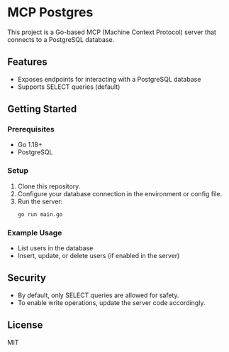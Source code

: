 # MCP Postgres

This project is a Go-based MCP (Machine Context Protocol) server that connects to a PostgreSQL database.

## Features
- Exposes endpoints for interacting with a PostgreSQL database
- Supports SELECT queries (default)

## Getting Started

### Prerequisites
- Go 1.18+
- PostgreSQL

### Setup
1. Clone this repository.
2. Configure your database connection in the environment or config file.
3. Run the server:
   ```sh
   go run main.go
   ```

### Example Usage
- List users in the database
- Insert, update, or delete users (if enabled in the server)

## Security
- By default, only SELECT queries are allowed for safety.
- To enable write operations, update the server code accordingly.

## License
MIT
